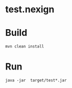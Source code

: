 # test.nexign

Build
=======
```
mvn clean install
```

Run
=======
```
java -jar  target/test*.jar
```
